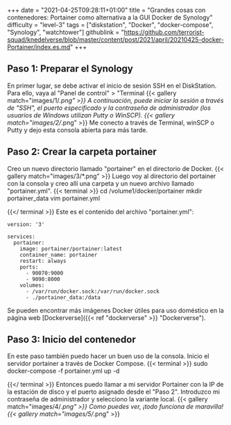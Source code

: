+++
date = "2021-04-25T09:28:11+01:00"
title = "Grandes cosas con contenedores: Portainer como alternativa a la GUI Docker de Synology"
difficulty = "level-3"
tags = ["diskstation", "Docker", "docker-compose", "Synology", "watchtower"]
githublink = "https://github.com/terrorist-squad/knedelverse/blob/master/content/post/2021/april/20210425-docker-Portainer/index.es.md"
+++

## Paso 1: Preparar el Synology
En primer lugar, se debe activar el inicio de sesión SSH en el DiskStation. Para ello, vaya al "Panel de control" > "Terminal
{{< gallery match="images/1/*.png" >}}
A continuación, puede iniciar la sesión a través de "SSH", el puerto especificado y la contraseña de administrador (los usuarios de Windows utilizan Putty o WinSCP).
{{< gallery match="images/2/*.png" >}}
Me conecto a través de Terminal, winSCP o Putty y dejo esta consola abierta para más tarde.
## Paso 2: Crear la carpeta portainer
Creo un nuevo directorio llamado "portainer" en el directorio de Docker.
{{< gallery match="images/3/*.png" >}}
Luego voy al directorio del portainer con la consola y creo allí una carpeta y un nuevo archivo llamado "portainer.yml".
{{< terminal >}}
cd /volume1/docker/portainer
mkdir portainer_data
vim portainer.yml

{{</ terminal >}}
Este es el contenido del archivo "portainer.yml":
```
version: '3'

services:
  portainer:
    image: portainer/portainer:latest
    container_name: portainer
    restart: always
    ports:
      - 90070:9000
      - 9090:8000
    volumes:
      - /var/run/docker.sock:/var/run/docker.sock
      - ./portainer_data:/data

```
Se pueden encontrar más imágenes Docker útiles para uso doméstico en la página web [Dockerverse]({{< ref "dockerverse" >}} "Dockerverse").
## Paso 3: Inicio del contenedor
En este paso también puedo hacer un buen uso de la consola. Inicio el servidor portainer a través de Docker Compose.
{{< terminal >}}
sudo docker-compose -f portainer.yml up -d

{{</ terminal >}}
Entonces puedo llamar a mi servidor Portainer con la IP de la estación de disco y el puerto asignado desde el "Paso 2". Introduzco mi contraseña de administrador y selecciono la variante local.
{{< gallery match="images/4/*.png" >}}
Como puedes ver, ¡todo funciona de maravilla!
{{< gallery match="images/5/*.png" >}}